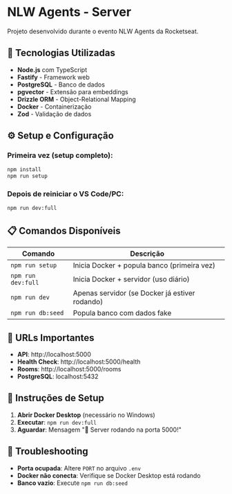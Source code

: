 # NLW Agents - Server

Projeto desenvolvido durante o evento NLW Agents da Rocketseat.

## 🚀 Tecnologias Utilizadas

- **Node.js** com TypeScript
- **Fastify** - Framework web
- **PostgreSQL** - Banco de dados
- **pgvector** - Extensão para embeddings
- **Drizzle ORM** - Object-Relational Mapping
- **Docker** - Containerização
- **Zod** - Validação de dados

## ⚙️ Setup e Configuração

### Primeira vez (setup completo):

```bash
npm install
npm run setup
```

### Depois de reiniciar o VS Code/PC:

```bash
npm run dev:full
```

## 📋 Comandos Disponíveis

| Comando            | Descrição                                      |
| ------------------ | ---------------------------------------------- |
| `npm run setup`    | Inicia Docker + popula banco (primeira vez)    |
| `npm run dev:full` | Inicia Docker + servidor (uso diário)          |
| `npm run dev`      | Apenas servidor (se Docker já estiver rodando) |
| `npm run db:seed`  | Popula banco com dados fake                    |

## 🔧 URLs Importantes

- **API**: http://localhost:5000
- **Health Check**: http://localhost:5000/health
- **Rooms**: http://localhost:5000/rooms
- **PostgreSQL**: localhost:5432

## 📝 Instruções de Setup

1. **Abrir Docker Desktop** (necessário no Windows)
2. **Executar**: `npm run dev:full`
3. **Aguardar**: Mensagem "🚀 Server rodando na porta 5000!"

## 🐛 Troubleshooting

- **Porta ocupada**: Altere `PORT` no arquivo `.env`
- **Docker não conecta**: Verifique se Docker Desktop está rodando
- **Banco vazio**: Execute `npm run db:seed`

